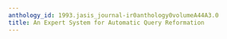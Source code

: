 ```yaml
---
anthology_id: 1993.jasis_journal-ir0anthology0volumeA44A3.0
title: An Expert System for Automatic Query Reformation
---
```

